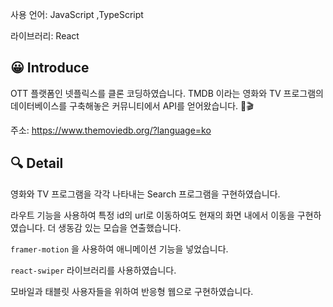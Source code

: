 사용 언어: JavaScript ,TypeScript

라이브러리: React

## 😀 Introduce

OTT 플랫폼인 넷플릭스를 클론 코딩하였습니다. TMDB 이라는 영화와 TV 프로그램의 데이터베이스를 구축해놓은 커뮤니티에서 API를 얻어왔습니다. 🎥🎬

주소: <https://www.themoviedb.org/?language=ko>

## 🔍 Detail

영화와 TV 프로그램을 각각 나타내는 Search 프로그램을 구현하였습니다.

라우트 기능을 사용하여 특정 id의 url로 이동하여도 현재의 화면 내에서 이동을 구현하였습니다. 더 생동감 있는 모습을 연출했습니다.

`framer-motion` 을 사용하여 애니메이션 기능을 넣었습니다.

`react-swiper` 라이브러리를 사용하였습니다.

모바일과 태블릿 사용자들을 위하여 반응형 웹으로 구현하였습니다.
